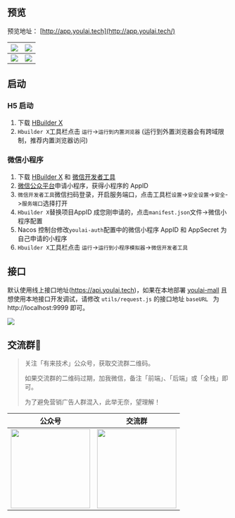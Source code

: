 

## 预览

预览地址： [http://app.youlai.tech](http://app.youlai.tech/)

| ![](https://s2.loli.net/2023/06/09/VkYxOTAj9h417v6.jpg) | ![](https://s2.loli.net/2023/06/09/YaWQkxz9Z2uXbtE.jpg) |
| ------------------------------------------------------- | ------------------------------------------------------- |
| ![](https://s2.loli.net/2023/06/09/YXFI7DhNQHBt6ce.jpg) | ![](https://s2.loli.net/2023/06/09/eTXSUjOg9R175DQ.jpg) |




## 启动
### H5 启动

1. 下载 [ HBuilder X](https://www.dcloud.io/hbuilderx.html) 
2.  `Hbuilder X`工具栏点击 `运行`->`运行到内置浏览器` (运行到外置浏览器会有跨域限制，推荐内置浏览器访问)


### 微信小程序

1. 下载 [ HBuilder X](https://www.dcloud.io/hbuilderx.html) 和 [微信开发者工具](https://developers.weixin.qq.com/miniprogram/dev/devtools/stable.html)
2. [微信公众平台](https://mp.weixin.qq.com/)申请小程序，获得小程序的 AppID
3. `微信开发者工具`微信扫码登录，开启服务端口，点击工具栏`设置`->`安全设置`->`安全`->`服务端口`选择打开
4. `Hbuilder X`替换项目AppID 成您刚申请的，点击`manifest.json`文件->微信小程序配置
5. Nacos 控制台修改`youlai-auth`配置中的微信小程序 AppID 和 AppSecret 为自己申请的小程序
6. `Hbuilder X`工具栏点击 `运行`->`运行到小程序模拟器`->`微信开发者工具`



## 接口

默认使用线上接口地址(https://api.youlai.tech)，如果在本地部署 [youlai-mall](https://gitee.com/youlaitech/youlai-mall)  且想使用本地接口开发调试，请修改 `utils/request.js` 的接口地址 `baseURL ` 为 http://localhost:9999  即可。

![](https://s2.loli.net/2023/06/09/ruzqRBj4mE2CfXK.png)


## 交流群🚀

> 关注「有来技术」公众号，获取交流群二维码。
>
> 如果交流群的二维码过期，加我微信，备注「前端」、「后端」或「全栈」即可。
>
> 为了避免营销广告人群混入，此举无奈，望理解！


|公众号|交流群|
|-|-|
|<img src="https://s2.loli.net/2023/05/28/JaG4L8ZHmkIgRQC.png" height="180px"/>|<img src="https://s2.loli.net/2023/06/21/oikXZGOEDJMHpn5.png" height="180px"/>|

